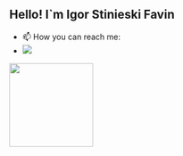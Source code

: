 ## Hello! I`m Igor Stinieski Favin

- 📫 How you can reach me: 
- <a href="https://www.linkedin.com/in/igor-stinieski-favin-423829147/" target="_blank"><img src="https://img.shields.io/badge/-LinkedIn-%230077B5?style=for-the-badge&logo=linkedin&logoColor=white" target="_blank"></a>
<div align="left">
  <img height="150em" src="[![Top Langs](https://github-readme-stats.vercel.app/api/top-langs/?username=igorfavin&layout=compact&show_icons=true&theme=radical)](https://github.com/anuraghazra/github-readme-stats)"
  <img height="150em" src="https://github-readme-stats.vercel.app/api?username=igorfavin&show_icons=true&theme=radical)"
</div>
